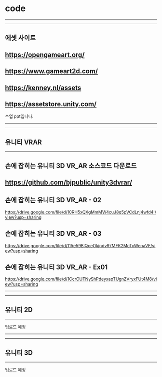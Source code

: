# code
-----------------------------------------------------------------------------------------------------
-----------------------------------------------------------------------------------------------------
에셋 사이트
-----------------------------------------------------------------------------------------------------
https://opengameart.org/
-----------------------------------------------------------------------------------------------------
https://www.gameart2d.com/
-----------------------------------------------------------------------------------------------------
https://kenney.nl/assets
-----------------------------------------------------------------------------------------------------
https://assetstore.unity.com/
-----------------------------------------------------------------------------------------------------


수업 ppt입니다.

-----------------------------------------------------------------------------------------------------
-----------------------------------------------------------------------------------------------------
유니티 VRAR
-----------------------------------------------------------------------------------------------------
-----------------------------------------------------------------------------------------------------
손에 잡히는 유니티 3D VR_AR 소스코드 다운로드
-----------------------------------------------------------------------------------------------------
https://github.com/bjpublic/unity3dvrar/
-----------------------------------------------------------------------------------------------------
손에 잡히는 유니티 3D VR_AR - 02
-----------------------------------------------------------------------------------------------------
https://drive.google.com/file/d/10RH5xQXgMmMW4cuJ8q5pVCdLnj4wfd4I/view?usp=sharing

손에 잡히는 유니티 3D VR_AR - 03
-----------------------------------------------------------------------------------------------------
https://drive.google.com/file/d/115e59BlQceOkjndv97MFK2McTxWenaVF/view?usp=sharing

손에 잡히는 유니티 3D VR_AR - Ex01
-----------------------------------------------------------------------------------------------------
https://drive.google.com/file/d/1CcrOUTNyShPdeyxapTUgnZVryxFUt4M8/view?usp=sharing


-----------------------------------------------------------------------------------------------------
-----------------------------------------------------------------------------------------------------
유니티 2D
-----------------------------------------------------------------------------------------------------
-----------------------------------------------------------------------------------------------------
업로드 예정

-----------------------------------------------------------------------------------------------------
-----------------------------------------------------------------------------------------------------
유니티 3D
-----------------------------------------------------------------------------------------------------
-----------------------------------------------------------------------------------------------------
업로드 예정
